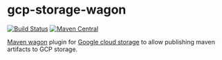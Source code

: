 # gcp-storage-wagon

[![Build Status](https://travis-ci.com/lahsivjar/gcp-storage-wagon.svg?branch=master)](https://travis-ci.com/lahsivjar/gcp-storage-wagon) [![Maven Central](https://img.shields.io/maven-central/v/com.lahsivjar/gcp-storage-wagon.svg)](https://img.shields.io/maven-central/v/com.google.cloud/google-cloud-nio.svg)

[Maven wagon](https://maven.apache.org/wagon/) plugin for [Google cloud storage](https://cloud.google.com/storage/) to allow publishing maven artifacts to GCP storage.


